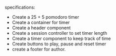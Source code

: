 specifications:
- Create a 25 + 5 pomodoro timer
- Create a container for timer
- Create a header component
- Create a session controller to set timer length
- Create a timer component to keep track of time
- Create buttons to play, pause and reset timer
- create a footer for author.
